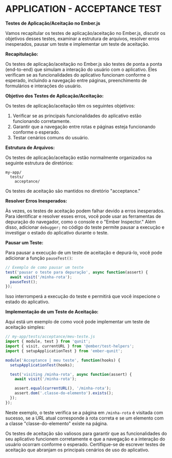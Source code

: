 # APPLICATION - ACCEPTANCE TEST
**Testes de Aplicação/Aceitação no Ember.js**

Vamos recapitular os testes de aplicação/aceitação no Ember.js, discutir os objetivos desses testes, examinar a estrutura de arquivos, resolver erros inesperados, pausar um teste e implementar um teste de aceitação.

**Recapitulação:**

Os testes de aplicação/aceitação no Ember.js são testes de ponta a ponta (end-to-end) que simulam a interação do usuário com o aplicativo. Eles verificam se as funcionalidades do aplicativo funcionam conforme o esperado, incluindo a navegação entre páginas, preenchimento de formulários e interações do usuário.

**Objetivo dos Testes de Aplicação/Aceitação:**

Os testes de aplicação/aceitação têm os seguintes objetivos:

1. Verificar se as principais funcionalidades do aplicativo estão funcionando corretamente.
2. Garantir que a navegação entre rotas e páginas esteja funcionando conforme o esperado.
3. Testar cenários comuns do usuário.

**Estrutura de Arquivos:**

Os testes de aplicação/aceitação estão normalmente organizados na seguinte estrutura de diretórios:

```
my-app/
  tests/
    acceptance/
```

Os testes de aceitação são mantidos no diretório "acceptance."

**Resolver Erros Inesperados:**

Às vezes, os testes de aceitação podem falhar devido a erros inesperados. Para identificar e resolver esses erros, você pode usar as ferramentas de depuração do navegador, como o console e o "Ember Inspector." Além disso, adicionar `debugger;` no código do teste permite pausar a execução e investigar o estado do aplicativo durante o teste.

**Pausar um Teste:**

Para pausar a execução de um teste de aceitação e depurá-lo, você pode adicionar a função `pauseTest()`:

```javascript
// Exemplo de como pausar um teste
test('pausar o teste para depuração', async function(assert) {
  await visit('/minha-rota');
  pauseTest();
});
```

Isso interromperá a execução do teste e permitirá que você inspecione o estado do aplicativo.

**Implementação de um Teste de Aceitação:**

Aqui está um exemplo de como você pode implementar um teste de aceitação simples:

```javascript
// my-app/tests/acceptance/meu-teste.js
import { module, test } from 'qunit';
import { visit, currentURL } from '@ember/test-helpers';
import { setupApplicationTest } from 'ember-qunit';

module('Acceptance | meu teste', function(hooks) {
  setupApplicationTest(hooks);

  test('visiting /minha-rota', async function(assert) {
    await visit('/minha-rota');

    assert.equal(currentURL(), '/minha-rota');
    assert.dom('.classe-do-elemento').exists();
  });
});
```

Neste exemplo, o teste verifica se a página em `/minha-rota` é visitada com sucesso, se a URL atual corresponde à rota correta e se um elemento com a classe "classe-do-elemento" existe na página.

Os testes de aceitação são valiosos para garantir que as funcionalidades do seu aplicativo funcionem corretamente e que a navegação e a interação do usuário ocorram conforme o esperado. Certifique-se de escrever testes de aceitação que abranjam os principais cenários de uso do aplicativo.